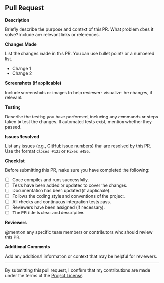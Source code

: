 ## Pull Request

**Description**

Briefly describe the purpose and context of this PR. What problem does it solve? Include any relevant links or references.

**Changes Made**

List the changes made in this PR. You can use bullet points or a numbered list.

- Change 1
- Change 2

**Screenshots (if applicable)**

Include screenshots or images to help reviewers visualize the changes, if relevant.

**Testing**

Describe the testing you have performed, including any commands or steps taken to test the changes. If automated tests exist, mention whether they passed.

**Issues Resolved**

List any issues (e.g., GitHub issue numbers) that are resolved by this PR. Use the format `Closes #123` or `Fixes #456`.

**Checklist**

Before submitting this PR, make sure you have completed the following:

- [ ] Code compiles and runs successfully.
- [ ] Tests have been added or updated to cover the changes.
- [ ] Documentation has been updated (if applicable).
- [ ] Follows the coding style and conventions of the project.
- [ ] All checks and continuous integration tests pass.
- [ ] Reviewers have been assigned (if necessary).
- [ ] The PR title is clear and descriptive.

**Reviewers**

@mention any specific team members or contributors who should review this PR.

**Additional Comments**

Add any additional information or context that may be helpful for reviewers.

---

By submitting this pull request, I confirm that my contributions are made under the terms of the [Project License](LICENSE).
